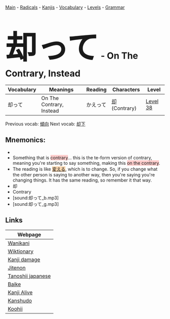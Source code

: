 <style> bigfont {font-size: 100px}</style>
[Main](../README.md) -
[Radicals](../radicals.md) -
[Kanjis](../kanjis.md) -
[Vocabulary](../vocabulary.md) -
[Levels](../levels.md) -
[Grammar](../grammar.md)
# <bigfont> 却って</bigfont> - On The Contrary, Instead 

| Vocabulary | Meanings | Reading | Characters | Level |
| --- | --- | --- | --- | --- |
| 却って | On The Contrary, Instead | かえって |  [却](../kanjis/却.md) (Contrary) | [Level 38](../levels/wk_level38.md) |

Previous vocab: [傾向](傾向.md) Next vocab: [却下](却下.md) 

## Mnemonics:

* 
* Something that is <span style="background-color:#ffcccb"> contrary</span>... this is the te-form version of contrary, meaning you're starting to say something, making this <span style="background-color:#ffcccb"> on the contrary</span>.
* The reading is like <span style="background-color:#fed8b1"> [変える](https://jisho.org/search/変える)</span>, which is to change. So, if you change what the other person is saying to another way, then you're saying you're changing things. It has the same reading, so remember it that way.
* 却
* Contrary
* [sound:却って_b.mp3]
* [sound:却って_g.mp3]


## Links 

| Webpage |
| --- |
| [Wanikani          ](https://www.wanikani.com/kanji/却って) |
| [Wiktionary        ](https://en.wiktionary.org/wiki/却って) |
| [Kanji damage      ](http://www.kanjidamage.com/kanji/search?utf8=✓&q=却って) |
| [Jitenon           ](https://jitenon.com/kanji/却って) |
| [Tanoshii japanese ](https://www.tanoshiijapanese.com/dictionary/kanji.cfm?k=却って) |
| [Baike             ](https://baike.baidu.com/item/却って) |
| [Kanji Alive       ](https://app.kanjialive.com/却って) |
| [Kanshudo          ](https://www.kanshudo.com/searchmn?q=却って) |
| [Koohii            ](https://kanji.koohii.com/study/kanji/却って) |
